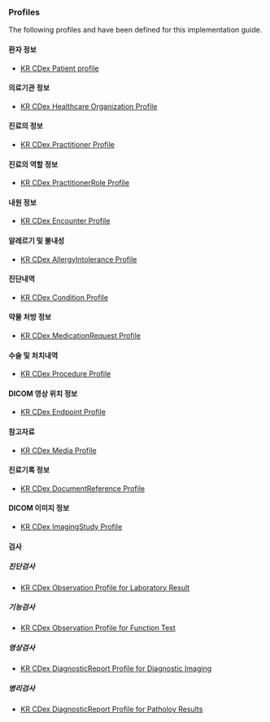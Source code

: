 ### Profiles

The following profiles and have been defined for this implementation guide.

#### 환자 정보

- [KR CDex Patient profile](StructureDefinition-krcdex-patient.html)

#### 의료기관 정보

- [KR CDex Healthcare Organization Profile](StructureDefinition-krcdex-organization.html)

#### 진료의 정보

- [KR CDex Practitioner Profile](StructureDefinition-krcdex-practitioner.html)

#### 진료의 역할 정보

- [KR CDex PractitionerRole Profile](StructureDefinition-krcdex-practitioner-role.html)

#### 내원 정보

- [KR CDex Encounter Profile](StructureDefinition-krcdex-encounter.html)

#### 알레르기 및 불내성

- [KR CDex AllergyIntolerance Profile](StructureDefinition-krcdex-allergy-intolerance.html)

#### 진단내역

- [KR CDex Condition Profile](StructureDefinition-krcdex-condition.html)

#### 약물 처방 정보

- [KR CDex MedicationRequest Profile](StructureDefinition-krcdex-medication-request.html)

#### 수술 및 처치내역

- [KR CDex Procedure Profile](StructureDefinition-krcdex-procedure.html)

#### DICOM 영상 위치 정보

- [KR CDex Endpoint Profile](StructureDefinition-krcdex-end-point.html)

#### 참고자료

- [KR CDex Media Profile](StructureDefinition-krcdex-media.html)

#### 진료기록 정보

- [KR CDex DocumentReference Profile](StructureDefinition-krcdex-document-reference.html)

#### DICOM 이미지 정보

- [KR CDex ImagingStudy Profile](StructureDefinition-krcdex-imaging-study.html)

#### 검사

##### 진단검사

- [KR CDex Observation Profile for Laboratory Result](StructureDefinition-krcdex-observation-laboratory.html)

##### 기능검사

- [KR CDex Observation Profile for Function Test](StructureDefinition-krcdex-observation-exam.html)

<!-- #### DiagnosticReport -->

##### 영상검사

- [KR CDex DiagnosticReport Profile for Diagnostic Imaging](StructureDefinition-krcdex-diagnostic-report-imaging.html)

##### 병리검사

- [KR CDex DiagnosticReport Profile for Patholoy Results](StructureDefinition-krcdex-diagnostic-report-pathology.html)

<!-- ### Extensions
KR CDex의 환자정보 구조
- [KR Core Road Name Address Extension](StructureDefinition-krcore-roadNameAddress.html)
- [KR Core Insurance Types Extension](StructureDefinition-krcore-insuranceTypes.html)
- [KR Core Test Request DateTime Extension](StructureDefinition-krcore-testRequestDateTime.html) -->
